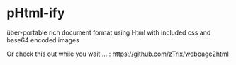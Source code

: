 pHtml-ify
=========

über-portable rich document format using Html with included css and base64 encoded images


Or check this out while you wait ... : https://github.com/zTrix/webpage2html 
